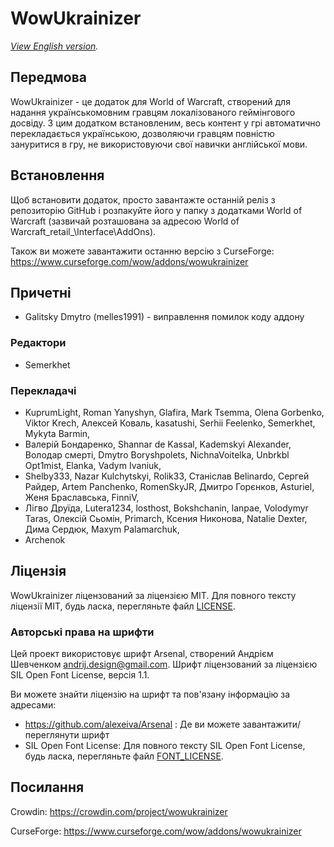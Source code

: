 # WowUkrainizer

*[View English version](README.md).*

## Передмова
WowUkrainizer - це додаток для World of Warcraft, створений для надання українськомовним гравцям локалізованого геймінгового досвіду. З цим додатком встановленим, весь контент у грі автоматично перекладається українською, дозволяючи гравцям повністю зануритися в гру, не використовуючи свої навички англійської мови.

## Встановлення
Щоб встановити додаток, просто завантажте останній реліз з репозиторію GitHub і розпакуйте його у папку з додатками World of Warcraft (зазвичай розташована за адресою World of Warcraft\_retail_\Interface\AddOns).

Також ви можете завантажити останню версію з CurseForge: https://www.curseforge.com/wow/addons/wowukrainizer

## Причетні
* Galitsky Dmytro (melles1991) - виправлення помилок коду аддону

### Редактори
* Semerkhet

### Перекладачі
* KuprumLight, Roman Yanyshyn, Glafira, Mark Tsemma, Olena Gorbenko, Viktor Krech, Алексей Коваль, kasatushi, Serhii Feelenko, Semerkhet, Mykyta Barmin, 
* Валерій Бондаренко, Shannar de Kassal, Kademskyi Alexander, Володар смерті, Dmytro Boryshpolets, NichnaVoitelka, Unbrkbl Opt1mist, Elanka, Vadym Ivaniuk, 
* Shelby333, Nazar Kulchytskyi, Rolik33, Станіслав Belinardo, Сергей Райдер, Artem Panchenko, RomenSkyJR, Дмитро Горєнков, Asturiel, Женя Браславська, FinniV, 
* Лігво Друїда, Lutera1234, losthost, Bokshchanin, lanpae, Volodymyr Taras, Олексій Сьомін, Primarch, Ксения Никонова, Natalie Dexter, Дима Сердюк, Maxym Palamarchuk, 
* Archenok

## Ліцензія
WowUkrainizer ліцензований за ліцензією MIT. Для повного тексту ліцензії MIT, будь ласка, перегляньте файл [LICENSE](LICENSE).

### Авторські права на шрифти
Цей проект використовує шрифт Arsenal, створений Андрієм Шевченком <andrij.design@gmail.com>. Шрифт ліцензований за ліцензією SIL Open Font License, версія 1.1.

Ви можете знайти ліцензію на шрифт та пов'язану інформацію за адресами:
- https://github.com/alexeiva/Arsenal : Де ви можете завантажити/переглянути шрифт
- SIL Open Font License: Для повного тексту SIL Open Font License, будь ласка, перегляньте файл [FONT_LICENSE](FONT_LICENSE).

## Посилання
Crowdin: https://crowdin.com/project/wowukrainizer

CurseForge: https://www.curseforge.com/wow/addons/wowukrainizer
